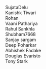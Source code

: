 SujataDelu
<br />
Kanishk Tiwari
<br />
Rohan
<br />
Vaani Pathariya
<br />
Rahul Sankhla
<br />
Shubham7668
<br />
Sanjay sargam
<br />
Deep Poharkar
<br />
Abhishek Fadake
<br />
Douglas Evaristo
<br />
Tony Stark
